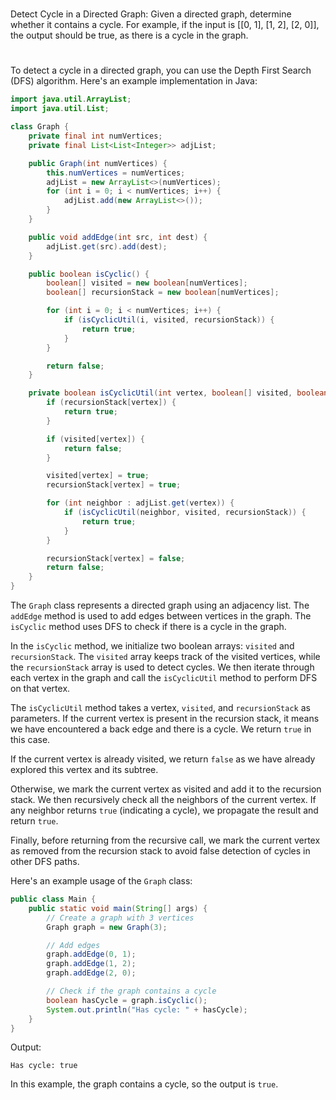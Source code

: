 #
Detect Cycle in a Directed Graph: Given a directed graph, determine whether it contains a cycle. For example, if the input is [[0, 1], [1, 2], [2, 0]], the output should be true, as there is a cycle in the graph.
#

To detect a cycle in a directed graph, you can use the Depth First Search (DFS) algorithm. Here's an example implementation in Java:

```java
import java.util.ArrayList;
import java.util.List;

class Graph {
    private final int numVertices;
    private final List<List<Integer>> adjList;

    public Graph(int numVertices) {
        this.numVertices = numVertices;
        adjList = new ArrayList<>(numVertices);
        for (int i = 0; i < numVertices; i++) {
            adjList.add(new ArrayList<>());
        }
    }

    public void addEdge(int src, int dest) {
        adjList.get(src).add(dest);
    }

    public boolean isCyclic() {
        boolean[] visited = new boolean[numVertices];
        boolean[] recursionStack = new boolean[numVertices];

        for (int i = 0; i < numVertices; i++) {
            if (isCyclicUtil(i, visited, recursionStack)) {
                return true;
            }
        }

        return false;
    }

    private boolean isCyclicUtil(int vertex, boolean[] visited, boolean[] recursionStack) {
        if (recursionStack[vertex]) {
            return true;
        }

        if (visited[vertex]) {
            return false;
        }

        visited[vertex] = true;
        recursionStack[vertex] = true;

        for (int neighbor : adjList.get(vertex)) {
            if (isCyclicUtil(neighbor, visited, recursionStack)) {
                return true;
            }
        }

        recursionStack[vertex] = false;
        return false;
    }
}
```

The `Graph` class represents a directed graph using an adjacency list. The `addEdge` method is used to add edges between vertices in the graph. The `isCyclic` method uses DFS to check if there is a cycle in the graph.

In the `isCyclic` method, we initialize two boolean arrays: `visited` and `recursionStack`. The `visited` array keeps track of the visited vertices, while the `recursionStack` array is used to detect cycles. We then iterate through each vertex in the graph and call the `isCyclicUtil` method to perform DFS on that vertex.

The `isCyclicUtil` method takes a vertex, `visited`, and `recursionStack` as parameters. If the current vertex is present in the recursion stack, it means we have encountered a back edge and there is a cycle. We return `true` in this case.

If the current vertex is already visited, we return `false` as we have already explored this vertex and its subtree.

Otherwise, we mark the current vertex as visited and add it to the recursion stack. We then recursively check all the neighbors of the current vertex. If any neighbor returns `true` (indicating a cycle), we propagate the result and return `true`.

Finally, before returning from the recursive call, we mark the current vertex as removed from the recursion stack to avoid false detection of cycles in other DFS paths.

Here's an example usage of the `Graph` class:

```java
public class Main {
    public static void main(String[] args) {
        // Create a graph with 3 vertices
        Graph graph = new Graph(3);

        // Add edges
        graph.addEdge(0, 1);
        graph.addEdge(1, 2);
        graph.addEdge(2, 0);

        // Check if the graph contains a cycle
        boolean hasCycle = graph.isCyclic();
        System.out.println("Has cycle: " + hasCycle);
    }
}
```

Output:
```
Has cycle: true
```

In this example, the graph contains a cycle, so the output is `true`.
